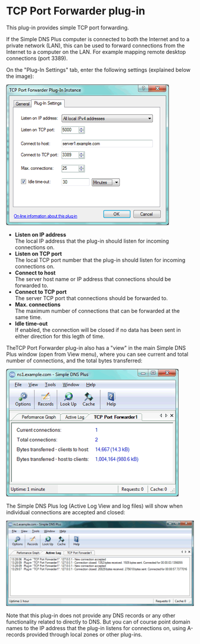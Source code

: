 ﻿---
category: 8
frontpage: false
comments: true
refs: 110
created-utc: 2019-01-01
modified-utc: 2020-01-08
---
# TCP Port Forwarder plug-in

This plug-in provides simple TCP port forwarding.

If the Simple DNS Plus computer is connected to both the Internet and to a private network (LAN), this can be used to forward connections from the Internet to a computer on the LAN. For example mapping remote desktop connections (port 3389).

On the "Plug-In Settings" tab, enter the following settings (explained below the image):

![](img/188/1.png)

- **Listen on IP address**  
The local IP address that the plug-in should listen for incoming connections on.
- **Listen on TCP port**  
The local TCP port number that the plug-in should listen for incoming connections on.
- **Connect to host**  
The server host name or IP address that connections should be forwarded to.
- **Connect to TCP port**  
The server TCP port that connections should be forwarded to.
- **Max. connections**  
The maximum number of connections that can be forwarded at the same time.
- **Idle time-out**  
If enabled, the connection will be closed if no data has been sent in either direction for this legth of time.

TheTCP Port Forwarder plug-in also has a "view" in the main Simple DNS Plus window (open from View menu), where you can see current and total number of connections, and the total bytes transferred:

![](img/188/2.png)

The Simple DNS Plus log (Active Log View and log files) will show when individual connections are accepted and closed:

![](img/188/3.png)

Note that this plug-in does not provide any DNS records or any other functionality related to directly to DNS. But you can of course point domain names to the IP address that the plug-in listens for connections on, using A-records provided through local zones or other plug-ins.

